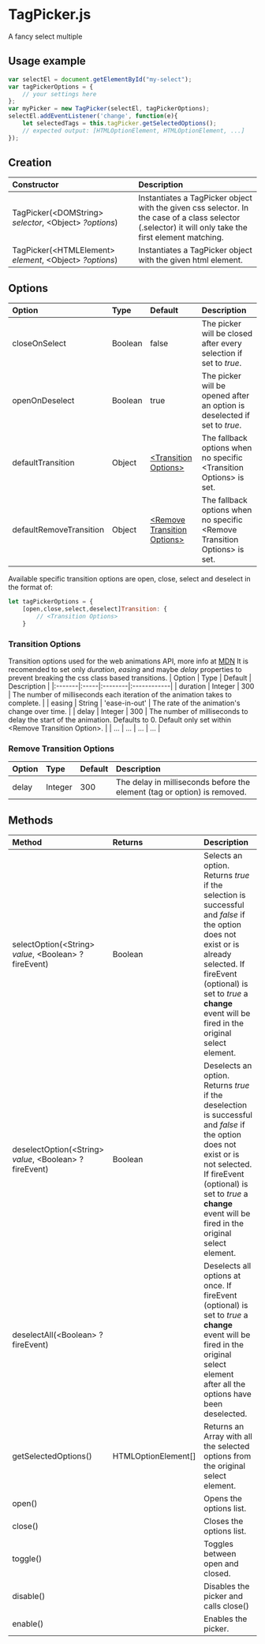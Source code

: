 # TagPicker.js
A fancy select multiple

## Usage example
```javascript
var selectEl = document.getElementById("my-select");
var tagPickerOptions = {
	// your settings here
};
var myPicker = new TagPicker(selectEl, tagPickerOptions);
selectEl.addEventListener('change', function(e){
	let selectedTags = this.tagPicker.getSelectedOptions();
	// expected output: [HTMLOptionElement, HTMLOptionElement, ...]
});
```

## Creation
| Constructor | Description |
|:------------|:------------|
| TagPicker(\<DOMString\> *selector*, \<Object\> *?options*) | Instantiates a TagPicker object with the given css selector. In the case of a class selector (.selector) it will only take the first element matching. |
| TagPicker(\<HTMLElement\> *element*, \<Object\> *?options*) | Instantiates a TagPicker object with the given html element. |

## Options
| Option | Type | Default | Description |
|:-------|:-----|:--------|:------------|
| closeOnSelect | Boolean | false | The picker will be closed after every selection if set to *true*. |
| openOnDeselect | Boolean | true | The picker will be opened after an option is deselected if set to *true*. |
| defaultTransition | Object | [\<Transition Options\>](#TransitionOptions) | The fallback options when no specific \<Transition Options\> is set. |
| defaultRemoveTransition | Object | [\<Remove Transition Options\>](#RemoveTransitionOptions) | The fallback options when no specific \<Remove Transition Options\> is set. |

Available specific transition options are open, close, select and deselect in the format of:
```javascript
let tagPickerOptions = {
	[open,close,select,deselect]Transition: {
		// <Transition Options>
	}
```

### <a name="TransitionOptions"></a>Transition Options
Transition options used for the web animations API, more info at [MDN](https://developer.mozilla.org/en-US/docs/Web/API/Element/animate)
It is recomended to set only *duration*, *easing* and maybe *delay* properties to prevent breaking the css class based transitions.
| Option | Type | Default | Description |
|:-------|:-----|:--------|:------------|
| duration | Integer | 300 | The number of milliseconds each iteration of the animation takes to complete. |
| easing | String | 'ease-in-out' | The rate of the animation's change over time. |
| delay | Integer | 300 | The number of milliseconds to delay the start of the animation. Defaults to 0. Default only set within \<Remove Transition Option\>. |
| ... | ... | ... | ... |

### <a name="RemoveTransitionOptions"></a>Remove Transition Options
| Option | Type | Default | Description |
|:-------|:-----|:--------|:------------|
| delay | Integer | 300 | The delay in milliseconds before the element (tag or option) is removed. |

## Methods
| Method| Returns | Description |
|:------|:--------|:------------|
| selectOption(\<String\> *value*, \<Boolean\> ?fireEvent) | Boolean | Selects an option. Returns *true* if the selection is successful and *false* if the option does not exist or is already selected. If fireEvent (optional) is set to *true* a **change** event will be fired in the original select element. |
| deselectOption(\<String\> *value*, \<Boolean\> ?fireEvent) | Boolean | Deselects an option. Returns *true* if the deselection is successful and *false* if the option does not exist or is not selected. If fireEvent (optional) is set to *true* a **change** event will be fired in the original select element. |
| deselectAll(\<Boolean\> ?fireEvent) |  | Deselects all options at once. If fireEvent (optional) is set to *true* a **change** event will be fired in the original select element after all the options have been deselected. |
| getSelectedOptions() | HTMLOptionElement[] | Returns an Array with all the selected options from the original select element. |
| open() |  | Opens the options list. |
| close() |  | Closes the options list. |
| toggle() |  | Toggles between open and closed. |
| disable() |  | Disables the picker and calls close() |
| enable() |  | Enables the picker. |
